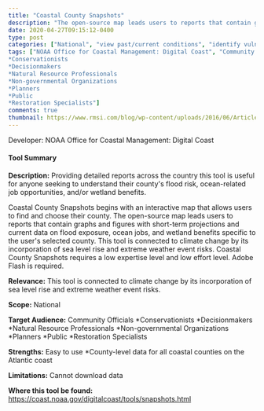```yaml
---
title: "Coastal County Snapshots"
description: "The open-source map leads users to reports that contain graphs and figures with short-term projections and current data on flood exposure, ocean jobs, and wetland benefits specific to the user's selected county."
date: 2020-04-27T09:15:12-0400
type: post
categories: ["National", "view past/current conditions", "identify vulnerabilities", "Coastal"]
tags: ["NOAA Office for Coastal Management: Digital Coast", "Community Officials 
*Conservationists 
*Decisionmakers 
*Natural Resource Professionals 
*Non-governmental Organizations
*Planners 
*Public 
*Restoration Specialists"]
comments: true
thumbnail: https://www.rmsi.com/blog/wp-content/uploads/2016/06/Article-04.jpg
---
```

Developer: NOAA Office for Coastal Management: Digital Coast

#### Tool Summary
**Description:** Providing detailed reports across the country this tool is useful for anyone seeking to understand their county's flood risk, ocean-related job opportunities, and/or wetland benefits.

Coastal County Snapshots begins with an interactive map that allows users to find and choose their county. The open-source map leads users to reports that contain graphs and figures with short-term projections and current data on flood exposure, ocean jobs, and wetland benefits specific to the user's selected county. This tool is connected to climate change by its incorporation of sea level rise and extreme weather event risks. Coastal County Snapshots requires a low expertise level and low effort level. Adobe Flash is required.

**Relevance:** This tool is connected to climate change by its incorporation of sea level rise and extreme weather event risks.

**Scope:** National

**Target Audience:** Community Officials 
*Conservationists 
*Decisionmakers 
*Natural Resource Professionals 
*Non-governmental Organizations
*Planners 
*Public 
*Restoration Specialists

**Strengths:** Easy to use 
*County-level data for all coastal counties on the Atlantic coast

**Limitations:** Cannot download data

**Where this tool be found:** https://coast.noaa.gov/digitalcoast/tools/snapshots.html
